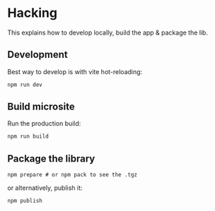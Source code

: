 # Hacking

This explains how to develop locally, build the app & package the lib.

## Development

Best way to develop is with vite hot-reloading:

```sh
npm run dev
```

## Build microsite

Run the production build:

```sh
npm run build
```

## Package the library

```
npm prepare # or npm pack to see the .tgz
```

or alternatively, publish it:

```
npm publish
```
